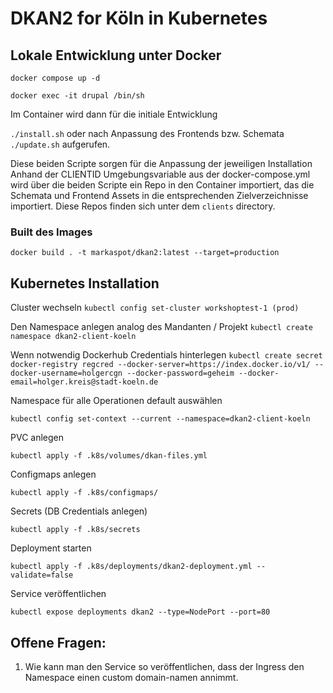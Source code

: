 # DKAN2 for Köln in Kubernetes


## Lokale Entwicklung unter Docker

`docker compose up -d
`

`docker exec -it drupal /bin/sh
`

Im Container wird dann für die initiale Entwicklung

`./install.sh` oder nach Anpassung des Frontends bzw. Schemata `./update.sh` aufgerufen.

Diese beiden Scripte sorgen für die Anpassung der jeweiligen Installation
Anhand der CLIENTID Umgebungsvariable aus der docker-compose.yml wird über die beiden Scripte ein Repo in den Container importiert,
das die Schemata und Frontend Assets in die entsprechenden Zielverzeichnisse importiert.
Diese Repos finden sich unter dem `clients` directory.


### Built des Images
`docker build . -t markaspot/dkan2:latest --target=production`


## Kubernetes Installation

Cluster wechseln
`kubectl config set-cluster workshoptest-1 (prod)`

Den Namespace anlegen analog des Mandanten / Projekt
`kubectl create namespace dkan2-client-koeln`

Wenn notwendig Dockerhub Credentials hinterlegen
`kubectl create secret docker-registry regcred --docker-server=https://index.docker.io/v1/ --docker-username=holgercgn --docker-password=geheim --docker-email=holger.kreis@stadt-koeln.de`

Namespace für alle Operationen default auswählen

`kubectl config set-context --current --namespace=dkan2-client-koeln`

PVC anlegen

`kubectl apply -f .k8s/volumes/dkan-files.yml`

Configmaps anlegen

`kubectl apply -f .k8s/configmaps/`

Secrets (DB Credentials anlegen)

`kubectl apply -f .k8s/secrets`

Deployment starten

`kubectl apply -f .k8s/deployments/dkan2-deployment.yml --validate=false`

Service veröffentlichen

`kubectl expose deployments dkan2 --type=NodePort --port=80`


## Offene Fragen:

1. Wie kann man den Service so veröffentlichen, dass der Ingress den Namespace einen custom domain-namen annimmt.

